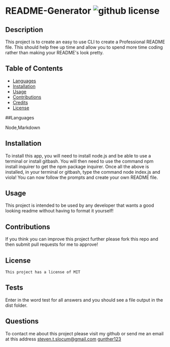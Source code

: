 # README-Generator ![github license](https://img.shields.io/badge/license-MIT-blue.svg)

## Description 

This project is to create an easy to use CLI to create a Professional README file. This should help free up time and allow you to spend more time coding rather than making your README's look pretty.


## Table of Contents 

* [Languages](#languages)
* [Installation](#installation)
* [Usage](#usage)
* [Contributions](#contributions)
* [Credits](#credits)
* [License](#license)

##Languages

Node,Markdown

## Installation

To install this app, you will need to install node.js and be able to use a terminal or install gitbash. You will then need to use the command npm install inquirer to get the npm package inquirer. Once all the above is installed, in your terminal or gitbash, type the command node index.js and viola! You can now follow the prompts and create your own README file.


## Usage 

This project is intended to be used by any developer that wants a good looking readme without having to format it yourself!

## Contributions
If you think you can improve this project further please fork this repo and then submit pull requests for me to approve!

## License
    This project has a license of MIT

## Tests
Enter in the word test for all answers and you should see a file output in the dist folder.

## Questions
To contact me about this project please visit my github or send me an email at this address steven.t.slocum@gmail.com
[gunther123](https://github.com/gunther123)
